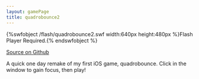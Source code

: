 ```yaml
---
layout: gamePage
title: quadrobounce2
---
```

{%swfobject /flash/quadrobounce2.swf width:640px height:480px %}Flash Player Required.{% endswfobject %}
<br />

[Source on Github](https://github.com/jonathanhirz/quadrobounce2)

A quick one day remake of my first iOS game, quadrobounce. Click in the window to gain focus, then play!
